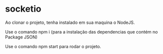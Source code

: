 # socketio

Ao clonar o projeto, tenha instalado em sua maquina o NodeJS.

Use o comando npm i (para a instalação das dependencias que contém no Package JSON)

Use o comando npm start para rodar o projeto.
